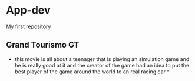 # App-dev
My first repository 
## Grand Tourismo GT
* this movie is all about a teenager that is playing an simulation game and he is really good at it and the creator of the game had an idea to put the best player of the game around the world to an real racing car *
